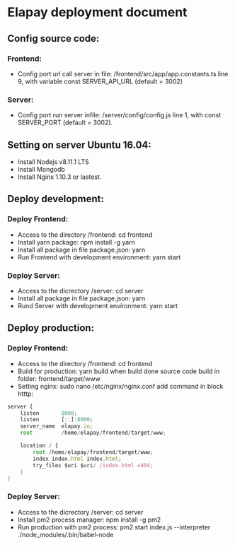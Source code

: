 # Elapay deployment document
## Config source code:
### Frontend:
- Config port url call server in file: /frontend/src/app/app.constants.ts line 9, with variable const SERVER_API_URL (default = 3002)
### Server:
- Config port run server infile: /server/config/config.js line 1, with const SERVER_PORT (default = 3002).
## Setting on server Ubuntu 16.04:
- Install Nodejs v8.11.1 LTS
- Install Mongodb
- Install Nginx 1.10.3 or lastest.
## Deploy development:
### Deploy Frontend:
- Access to the directory /frontend: cd frontend
- Install yarn package: npm install -g yarn
- Install all package in file package.json: yarn
- Run Frontend with development environment: yarn start
### Deploy Server:
- Access to the dicrectory /server: cd server
- Install all package in file package.json: yarn
- Rund Server with development environment: yarn start
## Deploy production:
### Deploy Frontend:
- Access to the directory /frontend: cd frontend
- Build for production: yarn build when build done source code build in folder: frontend/target/www
- Setting nginx: sudo nano /etc/nginx/nginx.conf add command in block htttp:
```javascript
server {
    listen       8000;
    listen       [::]:8000;
    server_name  elapay.io;
    root         /home/elapay/frontend/target/www;

    location / {
        root /home/elapay/frontend/target/www;
        index index.html index.html;
        try_files $uri $uri/ /index.html =404;
    }
}
```
### Deploy Server:
- Access to the dicrectory /server: cd server
- Install pm2 process manager: npm install -g pm2
- Run production with pm2 process: pm2 start index.js --interpreter ./node_modules/.bin/babel-node



